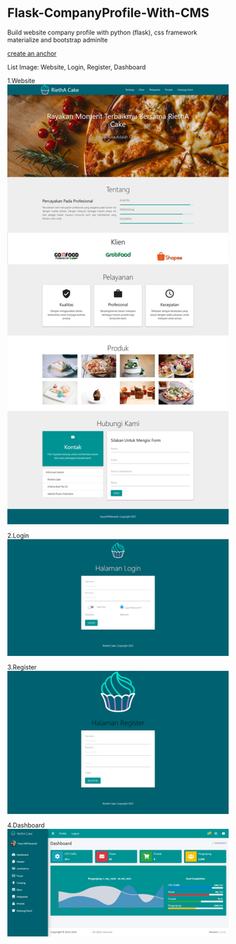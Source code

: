# Flask-CompanyProfile-With-CMS
Build website company profile with python (flask), css framework materialize and bootstrap adminlte

[create an anchor](#anchors-in-markdown)

List Image:
Website, Login, Register, Dashboard


1.Website
![alt text](https://raw.githubusercontent.com/fauziafifnevandi/Flask-CompanyProfile-With-CMS/main/screenshoot/website.jpg)

2.Login
![alt text](https://raw.githubusercontent.com/fauziafifnevandi/Flask-CompanyProfile-With-CMS/main/screenshoot/login.png)

3.Register
![alt text](https://raw.githubusercontent.com/fauziafifnevandi/Flask-CompanyProfile-With-CMS/main/screenshoot/register.png)

4.Dashboard
![alt text](https://raw.githubusercontent.com/fauziafifnevandi/Flask-CompanyProfile-With-CMS/main/screenshoot/dashboard.png)
